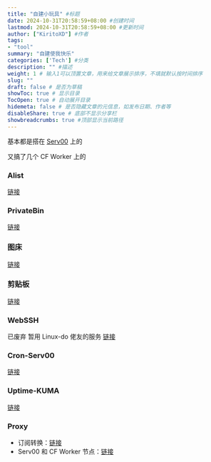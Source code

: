 ```yaml
---
title: "自建小玩具" #标题
date: 2024-10-31T20:58:59+08:00 #创建时间
lastmod: 2024-10-31T20:58:59+08:00 #更新时间
author: ["KiritoXD"] #作者
tags: 
- "tool"
summary: "自建使我快乐"
categories: ['Tech'] #分类
description: "" #描述
weight: 1 # 输入1可以顶置文章，用来给文章展示排序，不填就默认按时间排序
slug: ""
draft: false # 是否为草稿
showToc: true # 显示目录
TocOpen: true # 自动展开目录
hidemeta: false # 是否隐藏文章的元信息，如发布日期、作者等
disableShare: true # 底部不显示分享栏
showbreadcrumbs: true #顶部显示当前路径
---
```


基本都是搭在 [Serv00](https://jtb.050623.xyz/?3c36a270046e5ca8#EFh9JK2b9WwHU3XPmViZSdkd9PQVLvFXPzPetm6c9nnn) 上的

又搞了几个 CF Worker 上的

### Alist  

[链接](https://kiritoxd.us.kg/)  

### PrivateBin  

[链接](https://jtb.050623.xyz/)  

### 图床

[链接](https://img.050623.xyz/)  

### 剪贴板

[链接](https://paste.050623.xyz/)  

### WebSSH  

已废弃  暂用 Linux-do 佬友的服务 [链接](https://webssh.linux-do.rr.nu/) 

### Cron-Serv00  

[链接](https://cron.050623.xyz/) 

### Uptime-KUMA

[链接](https://status.050623.xyz/) 

### Proxy

- 订阅转换：[链接](https://sub.050623.xyz/) 
- Serv00 和 CF Worker 节点：[链接](https://sub.050623.xyz/b/c4dY6hl) 

